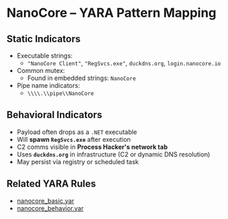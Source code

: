 # NanoCore – YARA Pattern Mapping

## Static Indicators
- Executable strings:
  - `"NanoCore Client"`, `"RegSvcs.exe"`, `duckdns.org`, `login.nanocore.io`
- Common mutex:
  - Found in embedded strings: `NanoCore`
- Pipe name indicators:
  - `\\\\.\\pipe\\NanoCore`

## Behavioral Indicators
- Payload often drops as a `.NET` executable
- Will **spawn `RegSvcs.exe`** after execution
- C2 comms visible in **Process Hacker's network tab**
- Uses **`duckdns.org`** in infrastructure (C2 or dynamic DNS resolution)
- May persist via registry or scheduled task

## Related YARA Rules
- [nanocore_basic.yar](https://github.com/Sab0x1D/ghostyara/blob/main/families/nanocore_basic.yar)  
- [nanocore_behavior.yar](https://github.com/Sab0x1D/ghostyara/blob/main/ttps/nanocore_behavior.yar)
